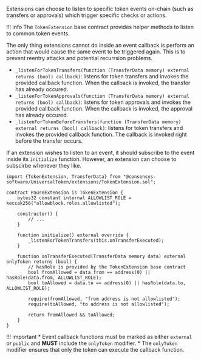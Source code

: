 Extensions can choose to listen to specific token events on-chain (such as transfers or approvals) which trigger specific checks or actions. 

!!! info
    The `TokenExtension` base contract provides helper methods to listen to common token events.

The only thing extensions cannot do inside an event callback is perform an action that would cause the same event to be triggered again. This is to prevent reentry attacks and potential recurrsion problems.

* `_listenForTokenTransfers(function (TransferData memory) external returns (bool) callback)`: listens for token transfers and invokes the provided callback function. When the callback is invoked, the transfer has already occured.
* `_listenForTokenApprovals(function (TransferData memory) external returns (bool) callback)`: listens for token approvals and invokes the provided callback function. When the callback is invoked, the approval has already occured.
* `_listenForTokenBeforeTransfers(function (TransferData memory) external returns (bool) callback)`: listens for token transfers and invokes the provided callback function. The callback is invoked right before the transfer occurs.

If an extension wishes to listen to an event, it should subscribe to the event inside its `initialize` function. However, an extension can choose to subscirbe whenever they like.

```solidity
import {TokenExtension, TransferData} from "@consensys-software/UniversalToken/extensions/TokenExtension.sol";

contract PauseExtension is TokenExtension {
    bytes32 constant internal ALLOWLIST_ROLE = keccak256("allowblock.roles.allowlisted");
        
    constructor() {
        // ...
    }

    function initialize() external override {
        _listenForTokenTransfers(this.onTransferExecuted);
    }
        
    function onTransferExecuted(TransferData memory data) external onlyToken returns (bool) {
        // hasRole is provided by the TokenExtension base contract
        bool fromAllowed = data.from == address(0) || hasRole(data.from, ALLOWLIST_ROLE);
        bool toAllowed = data.to == address(0) || hasRole(data.to, ALLOWLIST_ROLE);
            
        require(fromAllowed, "from address is not allowlisted");
        require(toAllowed, "to address is not allowlisted");

        return fromAllowed && toAllowed;
    }
}
```

!!! important
    * Event callback functions must be marked as either `external` or `public` and **MUST** include the `onlyToken` modifier. 
    * The `onlyToken` modifier ensures that only the token can execute the callback function.